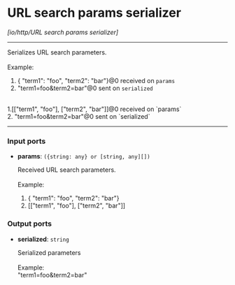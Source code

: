# URL search params serializer

_[io/http/URL search params serializer]_

---

Serializes URL search parameters.<br>
<br>
Example:<br>
1. { "term1": "foo", "term2": "bar"}@0 received on `params`<br>
2. "term1=foo&term2=bar"@0 sent on `serialized`<br>
<br>
1.[["term1", "foo"], ["term2", "bar"]]@0 received on `params`<br>
2. "term1=foo&term2=bar"@0 sent on `serialized`<br>

---

### Input ports

* __params__: ` ({string: any} or [string, any][]) `

    Received URL search parameters.<br>
    <br>
    Example:<br>
    1. { "term1": "foo", "term2": "bar"}<br>
    2. [["term1", "foo"], ["term2", "bar"]]<br>

### Output ports

* __serialized__: ` string `

    Serialized parameters<br>
    <br>
    Example:<br>
    "term1=foo&term2=bar"<br>

